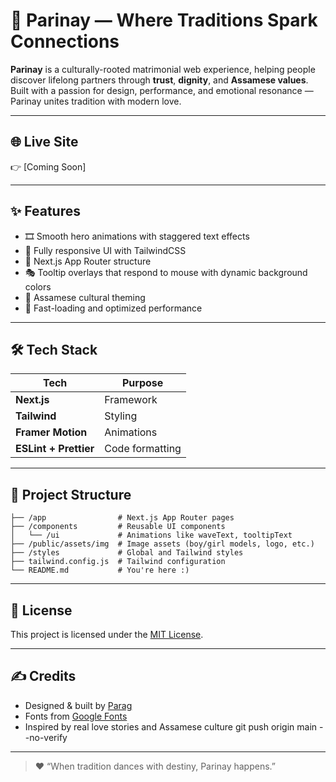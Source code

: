 # 💞 Parinay — Where Traditions Spark Connections

**Parinay** is a culturally-rooted matrimonial web experience, helping people discover lifelong partners through **trust**, **dignity**, and **Assamese values**.  
Built with a passion for design, performance, and emotional resonance — Parinay unites tradition with modern love.

---

## 🌐 Live Site

<!-- 👉 [Visit Parinay](https://parinay.in) *(or your deployment URL)* -->
👉 [Coming Soon]

---

## ✨ Features

- 🎞️ Smooth hero animations with staggered text effects
- 🎨 Fully responsive UI with TailwindCSS
- 🧭 Next.js App Router structure
- 🎭 Tooltip overlays that respond to mouse with dynamic background colors
- 🧡 Assamese cultural theming
- 🚀 Fast-loading and optimized performance

---

## 🛠 Tech Stack

| Tech         | Purpose                      |
|--------------|------------------------------|
| **Next.js**  | Framework                    |
| **Tailwind** | Styling                      |
| **Framer Motion** | Animations             |
| **ESLint + Prettier** | Code formatting   |

---

## 📁 Project Structure

```
├── /app                # Next.js App Router pages
├── /components         # Reusable UI components
│   └── /ui             # Animations like waveText, tooltipText
├── /public/assets/img  # Image assets (boy/girl models, logo, etc.)
├── /styles             # Global and Tailwind styles
├── tailwind.config.js  # Tailwind configuration
└── README.md           # You're here :)
```

---

## 🧿 License

This project is licensed under the [MIT License](LICENSE).

---

## ✍️ Credits

* Designed & built by [Parag](https://github.com/JyotiInHex)
* Fonts from [Google Fonts](https://fonts.google.com)
* Inspired by real love stories and Assamese culture
git push origin main --no-verify
---

> ❤️ “When tradition dances with destiny, Parinay happens.”

